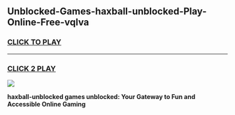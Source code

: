 
## Unblocked-Games-haxball-unblocked-Play-Online-Free-vqlva
<h3>
<a href="https://premium76.site?title=haxball-unblocked&ref=26A">CLICK TO PLAY</a></h3>
<hr>

<h3>
<a href="https://premium76.site?title=haxball-unblocked&ref=26A">CLICK 2 PLAY</a>
  
</h3>

<a href="https://premium76.site?title=haxball-unblocked&ref=26A"><img src="https://clearcache.store/games.png"></a>


**haxball-unblocked games unblocked: Your Gateway to Fun and Accessible Online Gaming**
